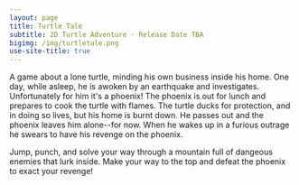 ```yaml
---
layout: page
title: Turtle Tale
subtitle: 2D Turtle Adventure ⋅ Release Date TBA
bigimg: /img/turtletale.png
use-site-title: true
---
```


A game about a lone turtle, minding his own business inside his home. One day, while asleep, he is awoken by an earthquake and investigates. Unfortunately for him it's a phoenix! The phoenix is out for lunch and prepares to cook the turtle with flames. The turtle ducks for protection, and in doing so lives, but his home is burnt down. He passes out and the phoenix leaves him alone--for now. When he wakes up in a furious outrage he swears to have his revenge on the phoenix.

Jump, punch, and solve your way through a mountain full of dangeous enemies that lurk inside. Make your way to the top and defeat the phoenix to exact your revenge!